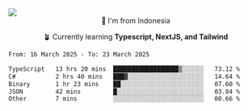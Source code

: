 
<img align = "center" src="https://readme-typing-svg.herokuapp.com?font=Fira+Code&size=25&pause=1000&color=00F713&center=true&vCenter=true&random=false&width=850&height=70&lines=Hi+There+%F0%9F%91%8B%2C+Im+Julian+Caesar;"/>
<br>

<div align = "center">
  📌 I'm from Indonesia
  
  🪴 Currently learning **Typescript, NextJS, and Tailwind**
</div>

<!--START_SECTION:waka-->

```txt
From: 16 March 2025 - To: 23 March 2025

TypeScript   13 hrs 20 mins  ██████████████████▒░░░░░░   73.12 %
C#           2 hrs 40 mins   ███▓░░░░░░░░░░░░░░░░░░░░░   14.64 %
Binary       1 hr 23 mins    ██░░░░░░░░░░░░░░░░░░░░░░░   07.60 %
JSON         42 mins         █░░░░░░░░░░░░░░░░░░░░░░░░   03.84 %
Other        7 mins          ░░░░░░░░░░░░░░░░░░░░░░░░░   00.66 %
```

<!--END_SECTION:waka-->
